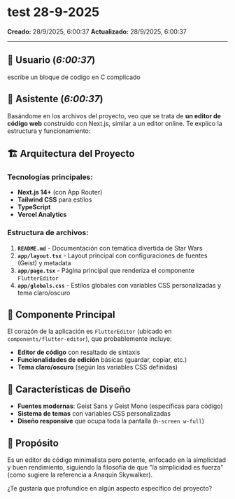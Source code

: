 # test 28-9-2025

**Creado:** 28/9/2025, 6:00:37
**Actualizado:** 28/9/2025, 6:00:37

---

## 👤 **Usuario** (*6:00:37*)

escribe un bloque de codigo en C complicado

## 🤖 **Asistente** (*6:00:37*)

Basándome en los archivos del proyecto, veo que se trata de **un editor de código web** construido con Next.js, similar a un editor online. Te explico la estructura y funcionamiento:

## 🏗️ **Arquitectura del Proyecto**

### **Tecnologías principales:**
- **Next.js 14+** (con App Router)
- **Tailwind CSS** para estilos
- **TypeScript**
- **Vercel Analytics**

### **Estructura de archivos:**

1. **`README.md`** - Documentación con temática divertida de Star Wars
2. **`app/layout.tsx`** - Layout principal con configuraciones de fuentes (Geist) y metadata
3. **`app/page.tsx`** - Página principal que renderiza el componente `FlutterEditor`
4. **`app/globals.css`** - Estilos globales con variables CSS personalizadas y tema claro/oscuro

## 🎯 **Componente Principal**

El corazón de la aplicación es `FlutterEditor` (ubicado en `components/flutter-editor`), que probablemente incluye:

- **Editor de código** con resaltado de sintaxis
- **Funcionalidades de edición** básicas (guardar, copiar, etc.)
- **Tema claro/oscuro** (según las variables CSS definidas)

## 🎨 **Características de Diseño**

- **Fuentes modernas**: Geist Sans y Geist Mono (específicas para código)
- **Sistema de temas** con variables CSS personalizadas
- **Diseño responsive** que ocupa toda la pantalla (`h-screen w-full`)

## 🚀 **Propósito**

Es un editor de código minimalista pero potente, enfocado en la simplicidad y buen rendimiento, siguiendo la filosofía de que "la simplicidad es fuerza" (como sugiere la referencia a Anaquin Skywalker).

¿Te gustaría que profundice en algún aspecto específico del proyecto?


